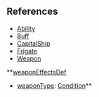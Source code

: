 ## References
  * [Ability](Ability.md)
  * [Buff](Buff.md)
  * [CapitalShip](CapitalShip.md)
  * [Frigate](Frigate.md)
  * [Weapon](Weapon.md)

**[weaponEffectsDef](weaponEffectsDef.md)
  * [weaponType](weaponType.md): [Condition](Condition.md)**
